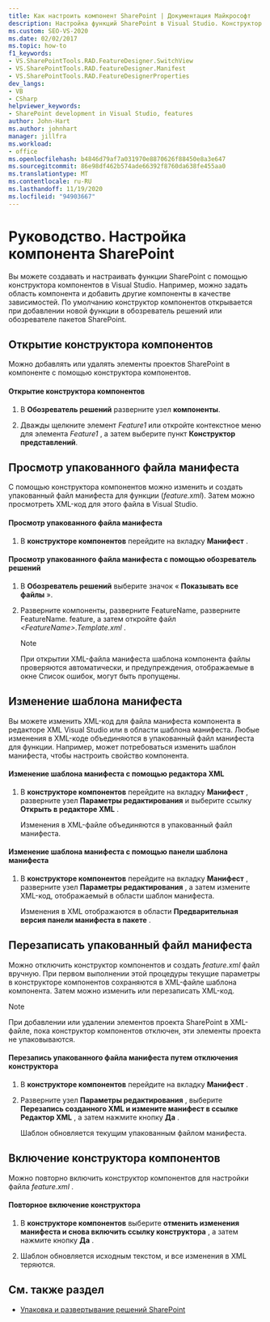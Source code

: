 ```yaml
---
title: Как настроить компонент SharePoint | Документация Майкрософт
description: Настройка функций SharePoint в Visual Studio. Конструктор компонентов открывается при добавлении новой функции в обозреватель решений или обозревателе пакетов SharePoint.
ms.custom: SEO-VS-2020
ms.date: 02/02/2017
ms.topic: how-to
f1_keywords:
- VS.SharePointTools.RAD.FeatureDesigner.SwitchView
- VS.SharePointTools.RAD.featureDesigner.Manifest
- VS.SharePointTools.RAD.FeatureDesignerProperties
dev_langs:
- VB
- CSharp
helpviewer_keywords:
- SharePoint development in Visual Studio, features
author: John-Hart
ms.author: johnhart
manager: jillfra
ms.workload:
- office
ms.openlocfilehash: b4846d79af7a031970e8870626f88450e8a3e647
ms.sourcegitcommit: 86e98df462b574ade66392f8760da638fe455aa0
ms.translationtype: MT
ms.contentlocale: ru-RU
ms.lasthandoff: 11/19/2020
ms.locfileid: "94903667"
---
```

# <a name="how-to-customize-a-sharepoint-feature"></a>Руководство. Настройка компонента SharePoint
  Вы можете создавать и настраивать функции SharePoint с помощью конструктора компонентов в Visual Studio. Например, можно задать область компонента и добавить другие компоненты в качестве зависимостей. По умолчанию конструктор компонентов открывается при добавлении новой функции в обозреватель решений или обозревателе пакетов SharePoint.

## <a name="opening-the-feature-designer"></a>Открытие конструктора компонентов
 Можно добавлять или удалять элементы проектов SharePoint в компоненте с помощью конструктора компонентов.

#### <a name="to-open-the-feature-designer"></a>Открытие конструктора компонентов

1. В **Обозреватель решений** разверните узел **компоненты**.

2. Дважды щелкните элемент *Feature1* или откройте контекстное меню для элемента *Feature1* , а затем выберите пункт **Конструктор представлений**.

## <a name="view-the-packaged-manifest-file"></a>Просмотр упакованного файла манифеста
 С помощью конструктора компонентов можно изменить и создать упакованный файл манифеста для функции (*feature.xml*). Затем можно просмотреть XML-код для этого файла в Visual Studio.

#### <a name="to-view-the-packaged-manifest-file"></a>Просмотр упакованного файла манифеста

1. В **конструкторе компонентов** перейдите на вкладку **Манифест** .

#### <a name="to-view-the-packaged-manifest-file-by-using-solution-explorer"></a>Просмотр упакованного файла манифеста с помощью обозреватель решений

1. В **Обозреватель решений** выберите значок « **Показывать все файлы** ».

2. Разверните компоненты, разверните FeatureName, разверните FeatureName. feature, а затем откройте файл *\<FeatureName>.Template.xml* .

    > [!NOTE]
    > При открытии XML-файла манифеста шаблона компонента файлы проверяются автоматически, и предупреждения, отображаемые в окне Список ошибок, могут быть пропущены.

## <a name="change-the-manifest-template"></a>Изменение шаблона манифеста
 Вы можете изменить XML-код для файла манифеста компонента в редакторе XML Visual Studio или в области шаблона манифеста. Любые изменения в XML-коде объединяются в упакованный файл манифеста для функции. Например, может потребоваться изменить шаблон манифеста, чтобы настроить свойство компонента.

#### <a name="to-change-the-manifest-template-by-using-the-xml-editor"></a>Изменение шаблона манифеста с помощью редактора XML

1. В **конструкторе компонентов** перейдите на вкладку **Манифест** , разверните узел **Параметры редактирования** и выберите ссылку **Открыть в редакторе XML** .

     Изменения в XML-файле объединяются в упакованный файл манифеста.

#### <a name="to-change-the-manifest-template-by-using-the-manifest-template-pane"></a>Изменение шаблона манифеста с помощью панели шаблона манифеста

1. В **конструкторе компонентов** перейдите на вкладку **Манифест** , разверните узел **Параметры редактирования** , а затем измените XML-код, отображаемый в области шаблон манифеста.

     Изменения в XML отображаются в области **Предварительная версия панели манифеста в пакете** .

## <a name="overwrite-the-packaged-manifest-file"></a>Перезаписать упакованный файл манифеста
 Можно отключить конструктор компонентов и создать *feature.xml* файл вручную. При первом выполнении этой процедуры текущие параметры в конструкторе компонентов сохраняются в XML-файле шаблона компонента. Затем можно изменить или перезаписать XML-код.

> [!NOTE]
> При добавлении или удалении элементов проекта SharePoint в XML-файле, пока конструктор компонентов отключен, эти элементы проекта не упаковываются.

#### <a name="to-overwrite-packaged-manifest-file-by-disabling-the-designer"></a>Перезапись упакованного файла манифеста путем отключения конструктора

1. В **конструкторе компонентов** перейдите на вкладку **Манифест** .

2. Разверните узел **Параметры редактирования** , выберите **Перезапись созданного XML и измените манифест в ссылке Редактор XML** , а затем нажмите кнопку **Да** .

     Шаблон обновляется текущим упакованным файлом манифеста.

## <a name="enable-the-feature-designer"></a>Включение конструктора компонентов
 Можно повторно включить конструктор компонентов для настройки файла *feature.xml* .

#### <a name="to-re-enable-the-designer"></a>Повторное включение конструктора

1. В **конструкторе компонентов** выберите **отменить изменения манифеста и снова включить ссылку конструктора** , а затем нажмите кнопку **Да** .

2. Шаблон обновляется исходным текстом, и все изменения в XML теряются.

## <a name="see-also"></a>См. также раздел
- [Упаковка и развертывание решений SharePoint](../sharepoint/packaging-and-deploying-sharepoint-solutions.md)
